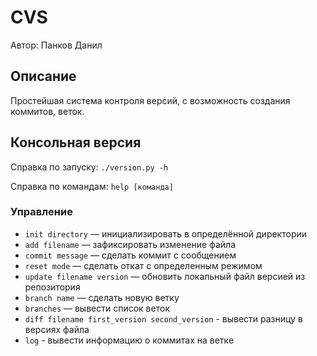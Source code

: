 # CVS

Автор: Панков Данил

## Описание
Простейшая система контроля версий, с возможность создания коммитов,
веток.


## Консольная версия
Справка по запуску: `./version.py -h`

Справка по командам: `help [команда]`

### Управление

* `init directory` — инициализировать в определённой директории
* `add filename` — зафиксировать изменение файла
* `commit message` — сделать коммит с сообщением
* `reset mode` — сделать откат с определенным режимом
* `update filename version` — обновить локальный файл версией из репозитория
* `branch name` — сделать новую ветку
* `branches` — вывести список веток
* `diff filename first_version second_version` - вывести разницу в версиях файла 
* `log` - вывести информацию о коммитах на ветке